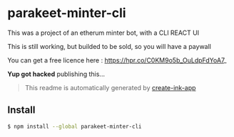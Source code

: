 # parakeet-minter-cli

This was a project of an etherum minter bot, with a CLI REACT UI 

This is still working, but builded to be sold, so you will have a paywall 


You can get a free licence here : https://hpr.co/C0KM9o5b_OuLdpFdYoA7_ 


**Yup got hacked** publishing this... 


> This readme is automatically generated by [create-ink-app](https://github.com/vadimdemedes/create-ink-app)


## Install

```bash
$ npm install --global parakeet-minter-cli
```
